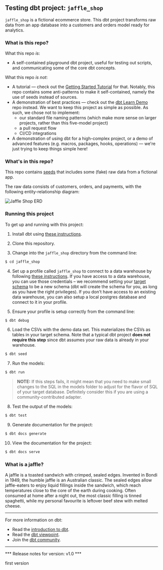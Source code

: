 ## Testing dbt project: `jaffle_shop`

`jaffle_shop` is a fictional ecommerce store. This dbt project transforms raw data from an app database into a customers and orders model ready for analytics.

### What is this repo?
What this repo _is_:
- A self-contained playground dbt project, useful for testing out scripts, and communicating some of the core dbt concepts.

What this repo _is not_:
- A tutorial — check out the [Getting Started Tutorial](https://docs.getdbt.com/tutorial/setting-up) for that. Notably, this repo contains some anti-patterns to make it self-contained, namely the use of seeds instead of sources.
- A demonstration of best practices — check out the [dbt Learn Demo](https://github.com/dbt-labs/dbt-learn-demo) repo instead. We want to keep this project as simple as possible. As such, we chose not to implement:
    - our standard file naming patterns (which make more sense on larger projects, rather than this five-model project)
    - a pull request flow
    - CI/CD integrations
- A demonstration of using dbt for a high-complex project, or a demo of advanced features (e.g. macros, packages, hooks, operations) — we're just trying to keep things simple here!

### What's in this repo?
This repo contains [seeds](https://docs.getdbt.com/docs/building-a-dbt-project/seeds) that includes some (fake) raw data from a fictional app.

The raw data consists of customers, orders, and payments, with the following entity-relationship diagram:

![Jaffle Shop ERD](/etc/jaffle_shop_erd.png)


### Running this project
To get up and running with this project:
1. Install dbt using [these instructions](https://docs.getdbt.com/docs/installation).

2. Clone this repository.

3. Change into the `jaffle_shop` directory from the command line:
```bash
$ cd jaffle_shop
```

4. Set up a profile called `jaffle_shop` to connect to a data warehouse by following [these instructions](https://docs.getdbt.com/docs/configure-your-profile). If you have access to a data warehouse, you can use those credentials – we recommend setting your [target schema](https://docs.getdbt.com/docs/configure-your-profile#section-populating-your-profile) to be a new schema (dbt will create the schema for you, as long as you have the right privileges). If you don't have access to an existing data warehouse, you can also setup a local postgres database and connect to it in your profile.

5. Ensure your profile is setup correctly from the command line:
```bash
$ dbt debug
```

6. Load the CSVs with the demo data set. This materializes the CSVs as tables in your target schema. Note that a typical dbt project **does not require this step** since dbt assumes your raw data is already in your warehouse.
```bash
$ dbt seed
```

7. Run the models:
```bash
$ dbt run
```

> **NOTE:** If this steps fails, it might mean that you need to make small changes to the SQL in the models folder to adjust for the flavor of SQL of your target database. Definitely consider this if you are using a community-contributed adapter.

8. Test the output of the models:
```bash
$ dbt test
```

9. Generate documentation for the project:
```bash
$ dbt docs generate
```

10. View the documentation for the project:
```bash
$ dbt docs serve
```

### What is a jaffle?
A jaffle is a toasted sandwich with crimped, sealed edges. Invented in Bondi in 1949, the humble jaffle is an Australian classic. The sealed edges allow jaffle-eaters to enjoy liquid fillings inside the sandwich, which reach temperatures close to the core of the earth during cooking. Often consumed at home after a night out, the most classic filling is tinned spaghetti, while my personal favourite is leftover beef stew with melted cheese.

---
For more information on dbt:
- Read the [introduction to dbt](https://docs.getdbt.com/docs/introduction).
- Read the [dbt viewpoint](https://docs.getdbt.com/docs/about/viewpoint).
- Join the [dbt community](http://community.getdbt.com/).
---


*** Release notes for version: v1.0 ***

first version